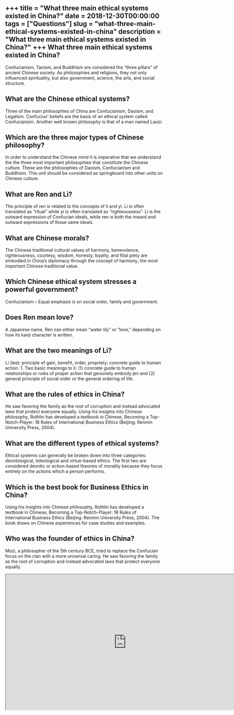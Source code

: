 +++
title = "What three main ethical systems existed in China?"
date = 2018-12-30T00:00:00
tags = ["Questions"]
slug = "what-three-main-ethical-systems-existed-in-china"
description = "What three main ethical systems existed in China?"
+++
What three main ethical systems existed in China?
-------------------------------------------------

Confucianism, Taoism, and Buddhism are considered the “three pillars” of ancient Chinese society. As philosophies and religions, they not only influenced spirituality, but also government, science, the arts, and social structure.

What are the Chinese ethical systems?
-------------------------------------

Three of the main philosophies of China are Confucianism, Daoism, and Legalism. Confucius’ beliefs are the basis of an ethical system called Confucianism. Another well known philosophy is that of a man named Laozi.

Which are the three major types of Chinese philosophy?
------------------------------------------------------

In order to understand the Chinese mind it is imperative that we understand the the three most important philosophies that constitute the Chinese culture. These are the philosophies of Daoism, Confucianism and Buddhism. This unit should be considered as springboard into other units on Chinese culture.

What are Ren and Li?
--------------------

The principle of ren is related to the concepts of li and yi. Li is often translated as “ritual” while yi is often translated as “righteousness”. Li is the outward expression of Confucian ideals, while ren is both the inward and outward expressions of those same ideals.

What are Chinese morals?
------------------------

The Chinese traditional cultural values of harmony, benevolence, righteousness, courtesy, wisdom, honesty, loyalty, and filial piety are embodied in China’s diplomacy through the concept of harmony, the most important Chinese traditional value.

Which Chinese ethical system stresses a powerful government?
------------------------------------------------------------

Confucianism – Equal emphasis is on social order, family and government.

Does Ren mean love?
-------------------

A Japanese name, Ren can either mean “water lily” or “love,” depending on how its kanji character is written.

What are the two meanings of Li?
--------------------------------

Li (lee): principle of gain, benefit, order, propriety; concrete guide to human action. 1. Two basic meanings to li: (1) concrete guide to human relationships or rules of proper action that genuinely embody jen and (2) general principle of social order or the general ordering of life.

What are the rules of ethics in China?
--------------------------------------

He saw favoring the family as the root of corruption and instead advocated laws that protect everyone equally. Using his insights into Chinese philosophy, Rothlin has developed a textbook in Chinese, Becoming a Top-Notch-Player: 18 Rules of International Business Ethics (Beijing: Renmin University Press, 2004).

What are the different types of ethical systems?
------------------------------------------------

Ethical systems can generally be broken down into three categories: deontological, teleological and virtue-based ethics. The first two are considered deontic or action-based theories of morality because they focus entirely on the actions which a person performs.

Which is the best book for Business Ethics in China?
----------------------------------------------------

Using his insights into Chinese philosophy, Rothlin has developed a textbook in Chinese, Becoming a Top-Notch-Player: 18 Rules of International Business Ethics (Beijing: Renmin University Press, 2004). The book draws on Chinese experiences for case studies and examples.

Who was the founder of ethics in China?
---------------------------------------

Mozi, a philosopher of the 5th century BCE, tried to replace the Confucian focus on the clan with a more universal caring. He saw favoring the family as the root of corruption and instead advocated laws that protect everyone equally.

<iframe allow="accelerometer; autoplay; clipboard-write; encrypted-media; gyroscope; picture-in-picture" allowfullscreen="" class="__youtube_prefs__  epyt-is-override  no-lazyload" data-no-lazy="1" data-origheight="433" data-origwidth="770" data-skipgform_ajax_framebjll="" height="433" id="_ytid_35164" loading="lazy" src="https://www.youtube.com/embed/OvfOMhx3cj8?enablejsapi=1&autoplay=0&cc_load_policy=0&cc_lang_pref=&iv_load_policy=1&loop=0&modestbranding=0&rel=1&fs=1&playsinline=0&autohide=2&theme=dark&color=red&controls=1&" title="YouTube player" width="770"></iframe>